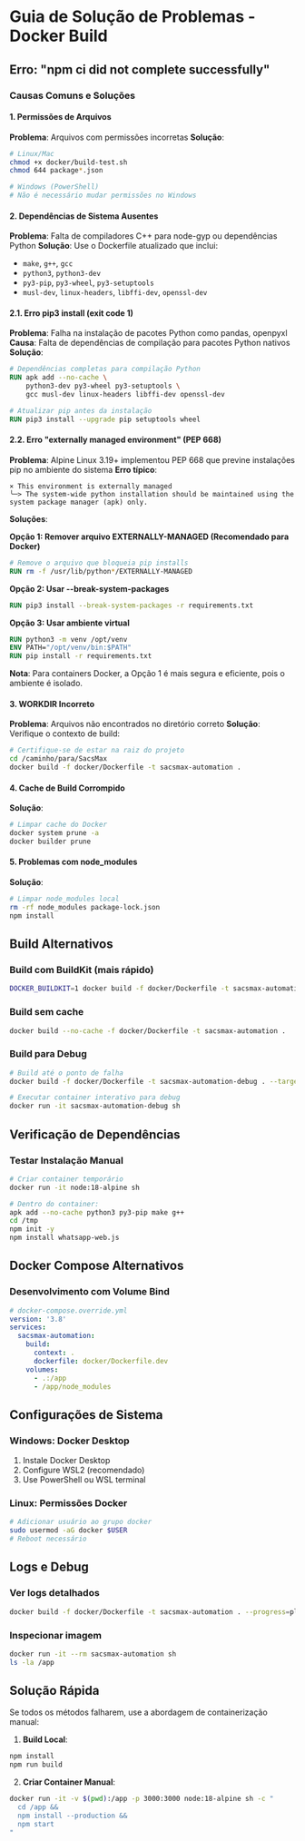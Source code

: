 # Guia de Solução de Problemas - Docker Build

## Erro: "npm ci did not complete successfully"

### Causas Comuns e Soluções

#### 1. **Permissões de Arquivos**
**Problema**: Arquivos com permissões incorretas
**Solução**:
```bash
# Linux/Mac
chmod +x docker/build-test.sh
chmod 644 package*.json

# Windows (PowerShell)
# Não é necessário mudar permissões no Windows
```

#### 2. **Dependências de Sistema Ausentes**
**Problema**: Falta de compiladores C++ para node-gyp ou dependências Python
**Solução**: Use o Dockerfile atualizado que inclui:
- `make`, `g++`, `gcc`
- `python3`, `python3-dev`
- `py3-pip`, `py3-wheel`, `py3-setuptools`
- `musl-dev`, `linux-headers`, `libffi-dev`, `openssl-dev`

#### 2.1. **Erro pip3 install (exit code 1)**
**Problema**: Falha na instalação de pacotes Python como pandas, openpyxl
**Causa**: Falta de dependências de compilação para pacotes Python nativos
**Solução**:
```dockerfile
# Dependências completas para compilação Python
RUN apk add --no-cache \
    python3-dev py3-wheel py3-setuptools \
    gcc musl-dev linux-headers libffi-dev openssl-dev

# Atualizar pip antes da instalação
RUN pip3 install --upgrade pip setuptools wheel
```

#### 2.2. **Erro "externally managed environment" (PEP 668)**
**Problema**: Alpine Linux 3.19+ implementou PEP 668 que previne instalações pip no ambiente do sistema
**Erro típico**:
```
× This environment is externally managed
╰─> The system-wide python installation should be maintained using the system package manager (apk) only.
```

**Soluções**:

**Opção 1: Remover arquivo EXTERNALLY-MANAGED (Recomendado para Docker)**
```dockerfile
# Remove o arquivo que bloqueia pip installs
RUN rm -f /usr/lib/python*/EXTERNALLY-MANAGED
```

**Opção 2: Usar --break-system-packages**
```dockerfile
RUN pip3 install --break-system-packages -r requirements.txt
```

**Opção 3: Usar ambiente virtual**
```dockerfile
RUN python3 -m venv /opt/venv
ENV PATH="/opt/venv/bin:$PATH"
RUN pip install -r requirements.txt
```

**Nota**: Para containers Docker, a Opção 1 é mais segura e eficiente, pois o ambiente é isolado.

#### 3. **WORKDIR Incorreto**
**Problema**: Arquivos não encontrados no diretório correto
**Solução**: Verifique o contexto de build:
```bash
# Certifique-se de estar na raiz do projeto
cd /caminho/para/SacsMax
docker build -f docker/Dockerfile -t sacsmax-automation .
```

#### 4. **Cache de Build Corrompido**
**Solução**:
```bash
# Limpar cache do Docker
docker system prune -a
docker builder prune
```

#### 5. **Problemas com node_modules**
**Solução**:
```bash
# Limpar node_modules local
rm -rf node_modules package-lock.json
npm install
```

## Build Alternativos

### Build com BuildKit (mais rápido)
```bash
DOCKER_BUILDKIT=1 docker build -f docker/Dockerfile -t sacsmax-automation .
```

### Build sem cache
```bash
docker build --no-cache -f docker/Dockerfile -t sacsmax-automation .
```

### Build para Debug
```bash
# Build até o ponto de falha
docker build -f docker/Dockerfile -t sacsmax-automation-debug . --target dependencies

# Executar container interativo para debug
docker run -it sacsmax-automation-debug sh
```

## Verificação de Dependências

### Testar Instalação Manual
```bash
# Criar container temporário
docker run -it node:18-alpine sh

# Dentro do container:
apk add --no-cache python3 py3-pip make g++
cd /tmp
npm init -y
npm install whatsapp-web.js
```

## Docker Compose Alternativos

### Desenvolvimento com Volume Bind
```yaml
# docker-compose.override.yml
version: '3.8'
services:
  sacsmax-automation:
    build:
      context: .
      dockerfile: docker/Dockerfile.dev
    volumes:
      - .:/app
      - /app/node_modules
```

## Configurações de Sistema

### Windows: Docker Desktop
1. Instale Docker Desktop
2. Configure WSL2 (recomendado)
3. Use PowerShell ou WSL terminal

### Linux: Permissões Docker
```bash
# Adicionar usuário ao grupo docker
sudo usermod -aG docker $USER
# Reboot necessário
```

## Logs e Debug

### Ver logs detalhados
```bash
docker build -f docker/Dockerfile -t sacsmax-automation . --progress=plain
```

### Inspecionar imagem
```bash
docker run -it --rm sacsmax-automation sh
ls -la /app
```

## Solução Rápida

Se todos os métodos falharem, use a abordagem de containerização manual:

1. **Build Local**:
```bash
npm install
npm run build
```

2. **Criar Container Manual**:
```bash
docker run -it -v $(pwd):/app -p 3000:3000 node:18-alpine sh -c "
  cd /app &&
  npm install --production &&
  npm start
"
```